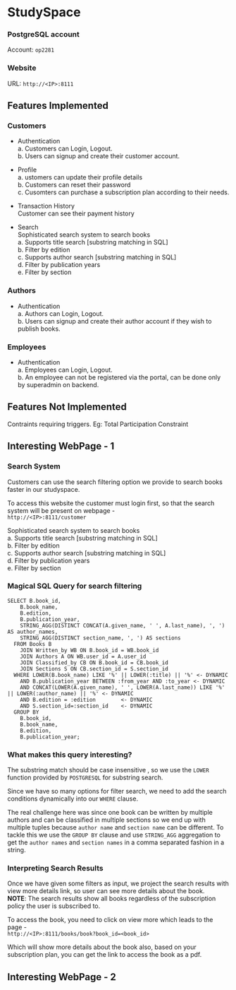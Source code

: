 # StudySpace

### PostgreSQL account

Account: `op2281`

### Website

URL: `http://<IP>:8111`

## Features Implemented

### Customers

- Authentication  
  a. Customers can Login, Logout.  
  b. Users can signup and create their customer account.

- Profile  
  a. ustomers can update their profile details  
  b. Customers can reset their password  
  c. Cusomters can purchase a subscription plan according to their needs.

- Transaction History  
  Customer can see their payment history

- Search  
  Sophisticated search system to search books  
   a. Supports title search [substring matching in SQL]  
   b. Filter by edition  
   c. Supports author search [substring matching in SQL]  
   d. Filter by publication years  
   e. Filter by section

### Authors

- Authentication  
  a. Authors can Login, Logout.  
  b. Users can signup and create their author account if they wish to publish books.

### Employees

- Authentication  
  a. Employees can Login, Logout.  
  b. An employee can not be registered via the portal, can be done only by superadmin on backend.

## Features Not Implemented

Contraints requiring triggers. Eg: Total Participation Constraint

## Interesting WebPage - 1

### Search System

Customers can use the search filtering option we provide to search books faster in our studyspace.

To access this website the customer must login first, so that the search system will be present on webpage -  
`http://<IP>:8111/customer`

Sophisticated search system to search books  
 a. Supports title search [substring matching in SQL]  
 b. Filter by edition  
 c. Supports author search [substring matching in SQL]  
 d. Filter by publication years  
 e. Filter by section

### Magical SQL Query for search filtering

```
SELECT B.book_id,
    B.book_name,
    B.edition,
    B.publication_year,
    STRING_AGG(DISTINCT CONCAT(A.given_name, ' ', A.last_name), ', ') AS author_names,
    STRING_AGG(DISTINCT section_name, ', ') AS sections
  FROM Books B
    JOIN Written_by WB ON B.book_id = WB.book_id
    JOIN Authors A ON WB.user_id = A.user_id
    JOIN Classified_by CB ON B.book_id = CB.book_id
    JOIN Sections S ON CB.section_id = S.section_id
  WHERE LOWER(B.book_name) LIKE '%' || LOWER(:title) || '%' <- DYNAMIC
    AND B.publication_year BETWEEN :from_year AND :to_year <- DYNAMIC
    AND CONCAT(LOWER(A.given_name), ' ', LOWER(A.last_name)) LIKE '%' || LOWER(:author_name) || '%' <- DYNAMIC
    AND B.edition = :edition        <- DYNAMIC
    AND S.section_id=:section_id    <- DYNAMIC
  GROUP BY
    B.book_id,
    B.book_name,
    B.edition,
    B.publication_year;
```

### What makes this query interesting?

The substring match should be case insensitive , so we use the `LOWER` function provided by `POSTGRESQL` for substring search.

Since we have so many options for filter search, we need to add the search conditions dynamically into our `WHERE` clause.

The real challenge here was since one book can be written by multiple authors and can be classified in multiple sections so we end up with multiple tuples because `author name` and `section name` can be different. To tackle this we use the `GROUP BY` clause and use `STRING_AGG` aggregation to get the `author names` and `section names` in a comma separated fashion in a string.

### Interpreting Search Results

Once we have given some filters as input, we project the search results with view more details link, so user can see more details about the book.  
**NOTE**: The search results show all books regardless of the subscription policy the user is subscribed to.

To access the book, you need to click on view more which leads to the page -  
`http://<IP>:8111/books/book?book_id=<book_id>`

Which will show more details about the book also, based on your subscription plan, you can get the link to access the book as a pdf.

## Interesting WebPage - 2
